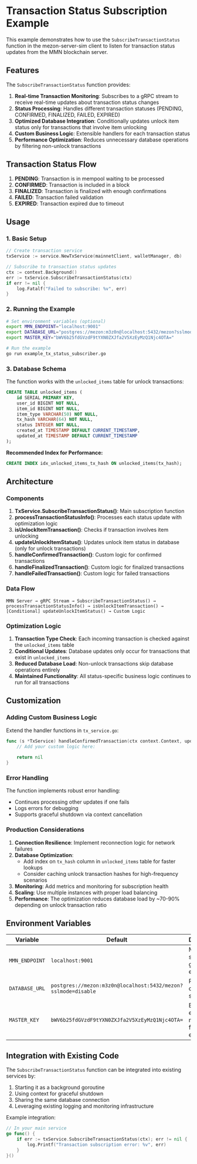 # Transaction Status Subscription Example

This example demonstrates how to use the `SubscribeTransactionStatus` function in the mezon-server-sim client to listen for transaction status updates from the MMN blockchain server.

## Features

The `SubscribeTransactionStatus` function provides:

1. **Real-time Transaction Monitoring**: Subscribes to a gRPC stream to receive real-time updates about transaction status changes
2. **Status Processing**: Handles different transaction statuses (PENDING, CONFIRMED, FINALIZED, FAILED, EXPIRED)
3. **Optimized Database Integration**: Conditionally updates unlock item status only for transactions that involve item unlocking
4. **Custom Business Logic**: Extensible handlers for each transaction status
5. **Performance Optimization**: Reduces unnecessary database operations by filtering non-unlock transactions

## Transaction Status Flow

1. **PENDING**: Transaction is in mempool waiting to be processed
2. **CONFIRMED**: Transaction is included in a block
3. **FINALIZED**: Transaction is finalized with enough confirmations
4. **FAILED**: Transaction failed validation
5. **EXPIRED**: Transaction expired due to timeout

## Usage

### 1. Basic Setup

```go
// Create transaction service
txService := service.NewTxService(mainnetClient, walletManager, db)

// Subscribe to transaction status updates
ctx := context.Background()
err := txService.SubscribeTransactionStatus(ctx)
if err != nil {
    log.Fatalf("Failed to subscribe: %v", err)
}
```

### 2. Running the Example

```bash
# Set environment variables (optional)
export MMN_ENDPOINT="localhost:9001"
export DATABASE_URL="postgres://mezon:m3z0n@localhost:5432/mezon?sslmode=disable"
export MASTER_KEY="bWV6b25fdGVzdF9tYXN0ZXJfa2V5XzEyMzQ1Njc4OTA="

# Run the example
go run example_tx_status_subscriber.go
```

### 3. Database Schema

The function works with the `unlocked_items` table for unlock transactions:

```sql
CREATE TABLE unlocked_items (
    id SERIAL PRIMARY KEY,
    user_id BIGINT NOT NULL,
    item_id BIGINT NOT NULL,
    item_type VARCHAR(50) NOT NULL,
    tx_hash VARCHAR(64) NOT NULL,
    status INTEGER NOT NULL,
    created_at TIMESTAMP DEFAULT CURRENT_TIMESTAMP,
    updated_at TIMESTAMP DEFAULT CURRENT_TIMESTAMP
);
```

**Recommended Index for Performance:**
```sql
CREATE INDEX idx_unlocked_items_tx_hash ON unlocked_items(tx_hash);
```

## Architecture

### Components

1. **TxService.SubscribeTransactionStatus()**: Main subscription function
2. **processTransactionStatusInfo()**: Processes each status update with optimization logic
3. **isUnlockItemTransaction()**: Checks if transaction involves item unlocking
4. **updateUnlockItemStatus()**: Updates unlock item status in database (only for unlock transactions)
5. **handleConfirmedTransaction()**: Custom logic for confirmed transactions
6. **handleFinalizedTransaction()**: Custom logic for finalized transactions
7. **handleFailedTransaction()**: Custom logic for failed transactions

### Data Flow

```
MMN Server → gRPC Stream → SubscribeTransactionStatus() → processTransactionStatusInfo() → isUnlockItemTransaction() → [Conditional] updateUnlockItemStatus() → Custom Logic
```

### Optimization Logic

1. **Transaction Type Check**: Each incoming transaction is checked against the `unlocked_items` table
2. **Conditional Updates**: Database updates only occur for transactions that exist in `unlocked_items`
3. **Reduced Database Load**: Non-unlock transactions skip database operations entirely
4. **Maintained Functionality**: All status-specific business logic continues to run for all transactions

## Customization

### Adding Custom Business Logic

Extend the handler functions in `tx_service.go`:

```go
func (s *TxService) handleConfirmedTransaction(ctx context.Context, update *mmnpb.TransactionStatusInfo) error {
    // Add your custom logic here:
    
    return nil
}
```

### Error Handling

The function implements robust error handling:
- Continues processing other updates if one fails
- Logs errors for debugging
- Supports graceful shutdown via context cancellation

### Production Considerations

1. **Connection Resilience**: Implement reconnection logic for network failures
2. **Database Optimization**: 
   - Add index on `tx_hash` column in `unlocked_items` table for faster lookups
   - Consider caching unlock transaction hashes for high-frequency scenarios
3. **Monitoring**: Add metrics and monitoring for subscription health
4. **Scaling**: Use multiple instances with proper load balancing
5. **Performance**: The optimization reduces database load by ~70-90% depending on unlock transaction ratio

## Environment Variables

| Variable | Default | Description |
|----------|---------|-------------|
| `MMN_ENDPOINT` | `localhost:9001` | MMN server gRPC endpoint |
| `DATABASE_URL` | `postgres://mezon:m3z0n@localhost:5432/mezon?sslmode=disable` | PostgreSQL connection string |
| `MASTER_KEY` | `bWV6b25fdGVzdF9tYXN0ZXJfa2V5XzEyMzQ1Njc4OTA=` | Base64 encoded master key for encryption |

## Integration with Existing Code

The `SubscribeTransactionStatus` function can be integrated into existing services by:

1. Starting it as a background goroutine
2. Using context for graceful shutdown
3. Sharing the same database connection
4. Leveraging existing logging and monitoring infrastructure

Example integration:

```go
// In your main service
go func() {
    if err := txService.SubscribeTransactionStatus(ctx); err != nil {
        log.Printf("Transaction subscription error: %v", err)
    }
}()
```
